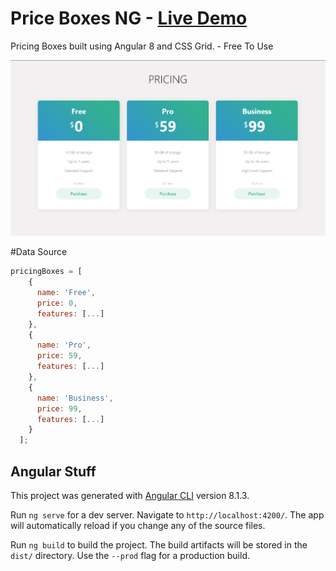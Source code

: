 # Price Boxes NG - [Live Demo](https://price-box-ng.netlify.com/)

Pricing Boxes built using Angular 8 and CSS Grid. - Free To Use

![Screenshot](https://raw.githubusercontent.com/eneajaho/price-box-ng/master/screenshot.png)

#Data Source

```javascript
pricingBoxes = [
    {
      name: 'Free',
      price: 0,
      features: [...]
    },
    {
      name: 'Pro',
      price: 59,
      features: [...]
    },
    {
      name: 'Business',
      price: 99,
      features: [...]
    }
  ];
```


## Angular Stuff
This project was generated with [Angular CLI](https://github.com/angular/angular-cli) version 8.1.3.

Run `ng serve` for a dev server. Navigate to `http://localhost:4200/`. The app will automatically reload if you change any of the source files.

Run `ng build` to build the project. The build artifacts will be stored in the `dist/` directory. Use the `--prod` flag for a production build.

